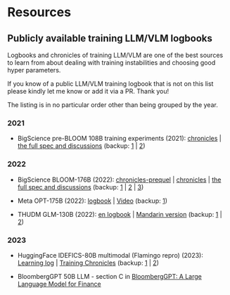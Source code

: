 # Resources


## Publicly available training LLM/VLM logbooks

Logbooks and chronicles of training LLM/VLM are one of the best sources to learn from about dealing with training instabilities and choosing good hyper parameters.

If you know of a public LLM/VLM training logbook that is not on this list please kindly let me know or add it via a PR. Thank you!

The listing is in no particular order other than being grouped by the year.

### 2021

- BigScience pre-BLOOM 108B training experiments (2021):
[chronicles](https://github.com/bigscience-workshop/bigscience/blob/master/train/tr8-104B-wide/chronicles.md) |
[the full spec and discussions](https://github.com/bigscience-workshop/bigscience/blob/master/train/tr8-104B-wide)
(backup:
[1](https://github.com/stas00/bigscience-backup/blob/master/train/tr8-104B-wide/chronicles.md) |
[2](https://github.com/stas00/bigscience-backup/blob/master/train/tr8-104B-wide))

### 2022

- BigScience BLOOM-176B (2022):
[chronicles-prequel](https://github.com/bigscience-workshop/bigscience/blob/master/train/tr11-176B-ml/chronicles-prequel.md) |
[chronicles](https://github.com/bigscience-workshop/bigscience/blob/master/train/tr11-176B-ml/chronicles.md) |
[the full spec and discussions](https://github.com/bigscience-workshop/bigscience/blob/master/train/tr11-176B-ml/)
(backup:
[1](https://github.com/stas00/bigscience-backup/blob/master/train/tr11-176B-ml/chronicles-prequel.md) |
[2](https://github.com/stas00/bigscience-backup/blob/master/train/tr11-176B-ml/chronicles.md) |
[3](https://github.com/stas00/bigscience-backup/blob/master/train/tr11-176B-ml/))

- Meta OPT-175B (2022):
 [logbook](https://github.com/facebookresearch/metaseq/tree/main/projects/OPT/chronicles) | [Video](https://www.youtube.com/watch?v=p9IxoSkvZ-M) (backup: [1](https://github.com/stas00/metaseq-backup/tree/main/projects/OPT/chronicles))

- THUDM GLM-130B (2022): [en logbook](https://github.com/THUDM/GLM-130B/blob/main/logs/main-log-en.md) | [Mandarin version](https://github.com/THUDM/GLM-130B/blob/main/logs/main-log.md) (backup:  [1](https://github.com/stas00/GLM-130B-backup/blob/main/logs/main-log-en.md) | [2](https://github.com/stas00/GLM-130B-backup/blob/main/logs/main-log.md))



### 2023

- HuggingFace IDEFICS-80B multimodal (Flamingo repro) (2023): [Learning log](https://github.com/huggingface/m4-logs/blob/master/memos/README.md) | [Training Chronicles](https://github.com/huggingface/m4-logs/blob/master/tr-190-80b/chronicles.md) (backup: [1](https://github.com/stas00/m4-logs-backup/blob/master/memos/README.md) | [2](https://github.com/stas00/m4-logs-backup/blob/master/tr-190-80b/chronicles.md))


- BloombergGPT 50B LLM - section C in [BloombergGPT: A Large Language Model for Finance](https://arxiv.org/abs/2303.17564)
